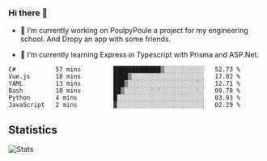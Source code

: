 ### Hi there 👋
- 🔭 I’m currently working on PoulpyPoule a project for my engineering school. And Dropy an app with some friends.

- 🌱 I’m currently learning Express in Typescript with Prisma and ASP.Net.


<!--START_SECTION:waka-->

```text
C#           57 mins         █████████████▒░░░░░░░░░░░   52.73 %
Vue.js       18 mins         ████▒░░░░░░░░░░░░░░░░░░░░   17.02 %
YAML         13 mins         ███▒░░░░░░░░░░░░░░░░░░░░░   12.71 %
Bash         10 mins         ██▒░░░░░░░░░░░░░░░░░░░░░░   09.78 %
Python       4 mins          █░░░░░░░░░░░░░░░░░░░░░░░░   03.93 %
JavaScript   2 mins          ▓░░░░░░░░░░░░░░░░░░░░░░░░   02.29 %
```

<!--END_SECTION:waka-->

## Statistics

![Stats](https://github-readme-stats.vercel.app/api?username=killian-mannarelli&count_private=true&show_icons=true&theme=dark)

<!--
**killian-mannarelli/killian-mannarelli** is a ✨ _special_ ✨ repository because its `README.md` (this file) appears on your GitHub profile.

Here are some ideas to get you started:

- 🔭 I’m currently working on ...
- 🌱 I’m currently learning ...
- 👯 I’m looking to collaborate on ...
- 🤔 I’m looking for help with ...
- 💬 Ask me about ...
- 📫 How to reach me: ...
- 😄 Pronouns: ...
- ⚡ Fun fact: ...
-->
